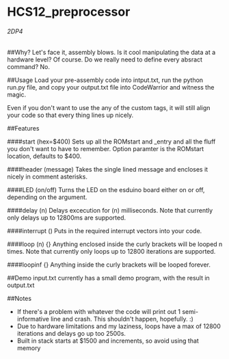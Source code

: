 # HCS12_preprocessor
###### 2DP4


##Why?
Let's face it, assembly blows. Is it cool manipulating the data at a hardware level? Of course. Do we really need to define every absract command? No.

##Usage
Load your pre-assembly code into intput.txt, run the python run.py file, and copy your output.txt file into CodeWarrior and witness the magic.

Even if you don't want to use the any of the custom tags, it will still align your code so that every thing lines up nicely.

##Features

####start (hex=$400)
Sets up all the ROMstart and _entry and all the fluff you don't want to have to remember. Option paramter is the ROMstart location, defaults to $400.

####header (message)
Takes the single lined message and encloses it nicely in comment asterisks.

####LED (on/off)
Turns the LED on the esduino board either on or off, depending on the argument.

####delay (n)
Delays excecution for (n) milliseconds. Note that currently only delays up to 12800ms are supported.

####interrupt ()
Puts in the required interrupt vectors into your code.


####loop (n) {}
Anything enclosed inside the curly brackets will be looped n times. Note that currently only loops up to 12800 iterations are supported.

####loopinf {}
Anything inside the curly brackets will be looped forever.


##Demo
input.txt currently has a small demo program, with the result in output.txt

##Notes
- If there's a problem with whatever the code will print out 1 semi-informative line and crash. This shouldn't happen, hopefully. :)
- Due to hardware limitations and my laziness, loops have a max of 12800 iterations and delays go up too 2500s.
- Built in stack starts at $1500 and increments, so avoid using that memory